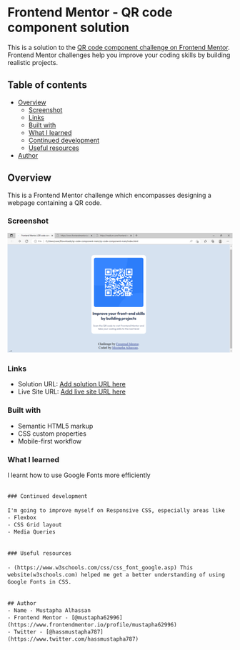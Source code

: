 # Frontend Mentor - QR code component solution

This is a solution to the [QR code component challenge on Frontend Mentor](https://www.frontendmentor.io/challenges/qr-code-component-iux_sIO_H). Frontend Mentor challenges help you improve your coding skills by building realistic projects. 

## Table of contents

- [Overview](#overview)
  - [Screenshot](#screenshot)
  - [Links](#links)
  - [Built with](#built-with)
  - [What I learned](#what-i-learned)
  - [Continued development](#continued-development)
  - [Useful resources](#useful-resources)
- [Author](#author)


## Overview
 This is a Frontend Mentor challenge which encompasses designing a webpage containing a QR code.

### Screenshot

![](qr-code-image.png)


### Links

- Solution URL: [Add solution URL here]([https://your-solution-url.com](https://www.frontendmentor.io/solutions/frontend-mentor-qr-code-component-MAVoK71a2V))
- Live Site URL: [Add live site URL here]( https://mustapha62996.github.io/qr-code-webpage/)


### Built with

- Semantic HTML5 markup
- CSS custom properties
- Mobile-first workflow


### What I learned
 I learnt how to use Google Fonts more efficiently
 <head>
 <link rel="preconnect" href="https://fonts.googleapis.com">
<link rel="preconnect" href="https://fonts.gstatic.com" crossorigin>
<link href="https://fonts.googleapis.com/css2?family=Outfit:wght@400;700&display=swap" rel="stylesheet">
</head>
<style>
  .container{
    font-family: 'Outfit', sans-serif;
  }
</style>

```

### Continued development

I'm going to improve myself on Responsive CSS, especially areas like
- Flexbox
- CSS Grid layout
- Media Queries


### Useful resources

- (https://www.w3schools.com/css/css_font_google.asp) This website(w3schools.com) helped me get a better understanding of using Google Fonts in CSS.


## Author
- Name - Mustapha Alhassan
- Frontend Mentor - [@mustapha62996](https://www.frontendmentor.io/profile/mustapha62996)
- Twitter - [@hassmustapha787](https://www.twitter.com/hassmustapha787)

